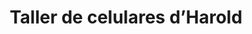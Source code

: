 ---
title: "Taller de celulares d’Harold"
url: /ciudad-de-san-jose-de-las-lajas/taller-de-celulares-dharold/
shop: reparación de automóviles
---